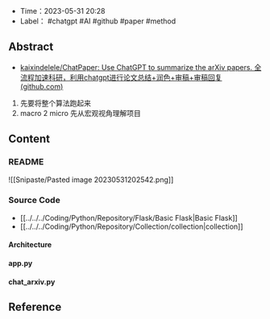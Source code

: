 - Time：2023-05-31 20:28
- Label： #chatgpt #AI #github #paper #method

## Abstract

- [kaixindelele/ChatPaper: Use ChatGPT to summarize the arXiv papers. 全流程加速科研，利用chatgpt进行论文总结+润色+审稿+审稿回复 (github.com)](https://github.com/kaixindelele/ChatPaper)

1. 先要将整个算法跑起来
2. macro 2 micro 先从宏观视角理解项目

## Content

### README

![[Snipaste/Pasted image 20230531202542.png]]

### Source Code

- [[../../../Coding/Python/Repository/Flask/Basic Flask|Basic Flask]]
- [[../../../Coding/Python/Repository/Collection/collection|collection]]

#### Architecture

#### app.py

#### chat_arxiv.py

## Reference

 
